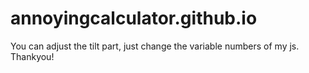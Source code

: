 # annoyingcalculator.github.io
You can adjust the tilt part, just change the variable numbers of my js. Thankyou!
